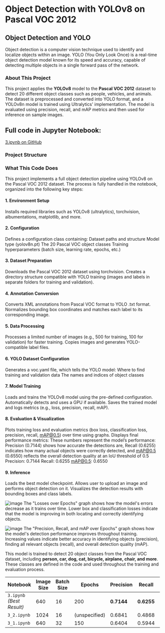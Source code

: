 # Object Detection with YOLOv8 on Pascal VOC 2012
## Object Detection and YOLO
Object detection is a computer vision technique used to identify and localize objects within an image. YOLO (You Only Look Once) is a real-time object detection model known for its speed and accuracy, capable of detecting multiple objects in a single forward pass of the network.

### About This Project

This project applies the **YOLOv8** model to the **Pascal VOC 2012** dataset to detect 20 different object classes such as people, vehicles, and animals. The dataset is preprocessed and converted into YOLO format, and a YOLOv8n model is trained using Ultralytics' implementation. The model is evaluated using precision, recall, and mAP metrics and then used for inference on sample images.

## Full code in Jupyter Notebook:   
[ 3.ipynb on GitHub](https://github.com/alinavirabyan/CNN/blob/main/3.ipynb)

### Project Structure



### What This Code Does
This project implements a full object detection pipeline using YOLOv8 on the Pascal VOC 2012 dataset. The process is fully handled in the notebook, organized into the following key steps:

#### 1. Environment Setup
Installs required libraries such as YOLOv8 (ultralytics), torchvision, albumentations, matplotlib, and more.

#### 2. Configuration
Defines a configuration class containing:
Dataset paths and structure
Model type (yolov8n.pt)
The 20 Pascal VOC object classes
Training hyperparameters (batch size, learning rate, epochs, etc.)

####  3. Dataset Preparation
Downloads the Pascal VOC 2012 dataset using torchvision.
Creates a directory structure compatible with YOLO training (images and labels in separate folders for training and validation).

####  4. Annotation Conversion
Converts XML annotations from Pascal VOC format to YOLO .txt format.
Normalizes bounding box coordinates and matches each label to its corresponding image.

#### 5. Data Processing
Processes a limited number of images (e.g., 500 for training, 100 for validation) for faster training.
Copies images and generates YOLO-compatible label files.

#### 6. YOLO Dataset Configuration
Generates a voc.yaml file, which tells the YOLO model:
Where to find training and validation data
The names and indices of object classes

#### 7. Model Training
Loads and trains the YOLOv8 model using the pre-defined configuration.
Automatically detects and uses a GPU if available.
Saves the trained model and logs metrics (e.g., loss, precision, recall, mAP).

#### 8. Evaluation & Visualization
Plots training loss and evaluation metrics (box loss, classification loss, precision, recall, mAP@0.5) over time using graphs.
Displays final performance metrics: These numbers represent the model’s performance: Precision (0.7144) shows how accurate the detections are, Recall (0.6255) indicates how many actual objects were correctly detected, and mAP@0.5 (0.6550) reflects the overall detection quality at an IoU threshold of 0.5
Precision: 0.7144
Recall: 0.6255
mAP@0.5: 0.6550

#### 9. Inference
Loads the best model checkpoint.
Allows user to upload an image and performs object detection on it.
Visualizes the detection results with bounding boxes and class labels.

![image](https://github.com/user-attachments/assets/fc75dfc8-3200-4799-9050-0439773de1ed)
The "Losses over Epochs" graph shows how the model's errors decrease as it trains over time. Lower box and classification losses indicate that the model is improving in both locating and correctly identifying objects.

![image](https://github.com/user-attachments/assets/d12b281a-0e65-4350-b18b-b921515bda4c)
The "Precision, Recall, and mAP over Epochs" graph shows how the model's detection performance improves throughout training. Increasing values indicate better accuracy in identifying objects (precision), finding all relevant objects (recall), and overall detection quality (mAP).

This model is trained to detect 20 object classes from the Pascal VOC dataset, including **person, car, dog, cat, bicycle, airplane, chair, and more**. These classes are defined in the code and used throughout the training and evaluation process.

| Notebook                  | Image Size | Batch Size | Epochs        | Precision  | Recall     | mAP\@0.5   | Link                                                             |
| ------------------------- | ---------- | ---------- | ------------- | ---------- | ---------- | ---------- | ---------------------------------------------------------------- |
| `3.ipynb` *(Best Result)* | 640        | 16         | 200           | **0.7144** | **0.6255** | **0.6550** | [View](https://github.com/alinavirabyan/CNN/blob/main/3.ipynb)   |
| `3_2.ipynb`               | 1024       | 16         | (unspecified) | 0.6841     | 0.4868     | 0.5912     | [View](https://github.com/alinavirabyan/CNN/blob/main/3_2.ipynb) |
| `3_1.ipynb`               | 640        | 32         | 150           | 0.6404     | 0.5944     | 0.6260     | [View](https://github.com/alinavirabyan/CNN/blob/main/3_1.ipynb) |
























